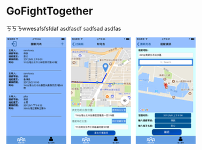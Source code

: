 # GoFightTogether 
ㄎㄎㄋwwesafsfsfdaf
asdfasdf
sadfsad
asdfas


![img](https://github.com/WeiTsungCheng/Project2/blob/master/readmePic.png)
